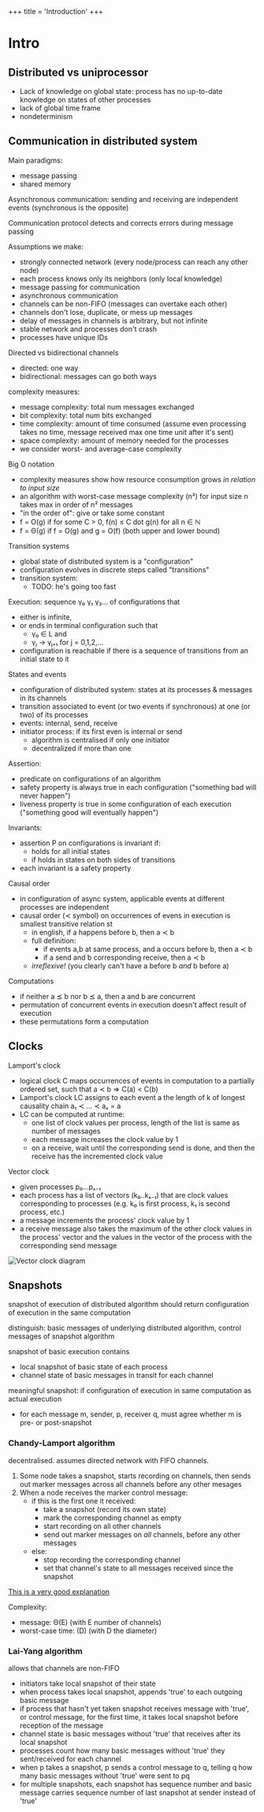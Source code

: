 +++
title = 'Introduction'
+++

# Intro
## Distributed vs uniprocessor
- Lack of knowledge on global state: process has no up-to-date knowledge on states of other processes
- lack of global time frame
- nondeterminism

## Communication in distributed system
Main paradigms:
- message passing
- shared memory

Asynchronous communication: sending and receiving are independent events (synchronous is the opposite)

Communication protocol detects and corrects errors during message passing

Assumptions we make:
- strongly connected network (every node/process can reach any other node)
- each process knows only its neighbors (only local knowledge)
- message passing for communication
- asynchronous communication
- channels can be non-FIFO (messages can overtake each other)
- channels don't lose, duplicate, or mess up messages
- delay of messages in channels is arbitrary, but not infinite
- stable network and processes don't crash
- processes have unique IDs

Directed vs bidirectional channels
- directed: one way
- bidirectional: messages can go both ways

complexity measures:
- message complexity: total num messages exchanged
- bit complexity: total num bits exchanged
- time complexity: amount of time consumed (assume even processing takes no time, message received max one time unit after it's sent)
- space complexity: amount of memory needed for the processes
- we consider worst- and average-case complexity

Big O notation
- complexity measures show how resource consumption grows _in relation to input size_
- an algorithm with worst-case message complexity (n²) for input size n takes max in order of n² messages
- "in the order of": give or take some constant
- f = O(g) if for some C > 0, f(n) ≤ C dot g(n) for all n ∈ ℕ
- f = Θ(g) if f = O(g) and g = O(f) (both upper and lower bound)

Transition systems
- global state of distributed system is a "configuration"
- configuration evolves in discrete steps called "transitions"
- transition system:
     - TODO: he's going too fast

Execution: sequence γ₀ γ₁ γ₂... of configurations that
- either is infinite,
- or ends in terminal configuration such that
    - γ₀ ∈ L and
    - γⱼ → γⱼ₊₁ for j = 0,1,2,...
- configuration is reachable if there is a sequence of transitions from an initial state to it

States and events
- configuration of distributed system: states at its processes & messages in its channels
- transition associated to event (or two events if synchronous) at one (or two) of its processes
- events: internal, send, receive
- initiator process: if its first even is internal or send
    - algorithm is centralised if only one initiator
    - decentralized if more than one

Assertion:
- predicate on configurations of an algorithm
- safety property is always true in each configuration ("something bad will never happen")
- liveness property is true in some configuration of each execution ("something good will eventually happen")

Invariants:
- assertion P on configurations is invariant if:
    - holds for all initial states
    - if holds in states on both sides of transitions
- each invariant is a safety property

Causal order
- in configuration of async system, applicable events at different processes are independent
- causal order (≺ symbol) on occurrences of evens in execution is smallest transitive relation st
    - in english, if a happens before b, then a ≺ b
    - full definition:
        - if events a,b at same process, and a occurs before b, then a ≺ b
        - if a send and b corresponding receive, then a ≺ b
    - _irreflexive!_ (you clearly can't have a before b _and_ b before a)

Computations
- if neither a ⪯ b nor b ⪯ a, then a and b are concurrent
- permutation of concurrent events in execution doesn't affect result of execution
- these permutations form a computation

## Clocks
Lamport's clock
- logical clock C maps occurrences of events in computation to a partially ordered set, such that a ≺ b ⇒ C(a) < C(b)
- Lamport's clock LC assigns to each event a the length of k of longest causality chain a₁ ≺ ... ≺ aₓ = a
- LC can be computed at runtime:
    - one list of clock values per process, length of the list is same as number of messages
    - each message increases the clock value by 1
    - on a receive, wait until the corresponding send is done, and then the receive has the incremented clock value

Vector clock
- given processes p₀...pₓ₋₁
- each process has a list of vectors (k₀..kₓ₋₁) that are clock values corresponding to processes (e.g. k₀ is first process, k₁ is second process, etc.)
- a message increments the process' clock value by 1
- a receive message also takes the maximum of the other clock values in the process' vector and the values in the vector of the process with the corresponding send message

![Vector clock diagram](vector-clock.png)

## Snapshots
snapshot of execution of distributed algorithm should return configuration of execution in the same computation

distinguish: basic messages of underlying distributed algorithm, control messages of snapshot algorithm

snapshot of basic execution contains
- local snapshot of basic state of each process
- channel state of basic messages in transit for each channel

meaningful snapshot: if configuration of execution in same computation as actual execution
- for each message m, sender, p, receiver q, must agree whether m is pre- or post-snapshot

### Chandy-Lamport algorithm
decentralised.
assumes directed network with FIFO channels.

1. Some node takes a snapshot, starts recording on channels, then sends out marker messages across all channels before any other mesages
2. When a node receives the marker control message:
    - if this is the first one it received:
        - take a snapshot (record its own state)
        - mark the corresponding channel as empty
        - start recording on all other channels
        - send out marker messages on _all_ channels, before any other messages
    - else:
        - stop recording the corresponding channel
        - set that channel's state to all messages received since the snapshot

[This is a very good explanation](http://composition.al/blog/2019/04/26/an-example-run-of-the-chandy-lamport-snapshot-algorithm/)

Complexity:
- message: Θ(E) (with E number of channels)
- worst-case time: (D) (with D the diameter)

### Lai-Yang algorithm
allows that channels are non-FIFO

- initiators take local snapshot of their state
- when process takes local snapshot, appends 'true' to each outgoing basic message
- if process that hasn't yet taken snapshot receives message with 'true', or control message, for the first time, it takes local snapshot before reception of the message
- channel state is basic messages without 'true' that receives after its local snapshot
- processes count how many basic messages without 'true' they sent/received for each channel
- when p takes a snapshot, p sends a control message to q, telling q how many basic messages without 'true' were sent to pq
- for multiple snapshots, each snapshot has sequence number and basic message carries sequence number of last snapshot at sender instead of 'true'
